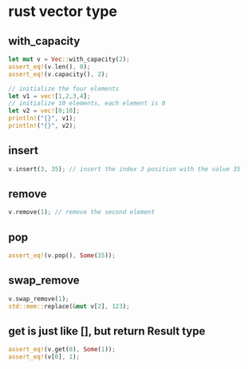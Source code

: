 # rust vector type

## with_capacity

``` rust
let mut v = Vec::with_capacity(2);
assert_eq!(v.len(), 0);
assert_eq!(v.capacity(), 2);

// initialize the four elements
let v1 = vec![1,2,3,4];
// initialize 10 elements, each element is 0
let v2 = vec![0;10];
println!("{}", v1);
println!("{}", v2);
```

## insert

``` rust
v.insert(3, 35); // insert the index 3 position with the value 35
```

## remove

``` rust
v.remove(1); // remove the second element
```

## pop

``` rust
assert_eq!(v.pop(), Some(35));
```

## swap_remove

``` rust
v.swap_remove(1);
std::mem::replace(&mut v[2], 123);
```

## get is just like [], but return Result type

``` rust
assert_eq!(v.get(0), Some(1));
assert_eq!(v[0], 1);
```
